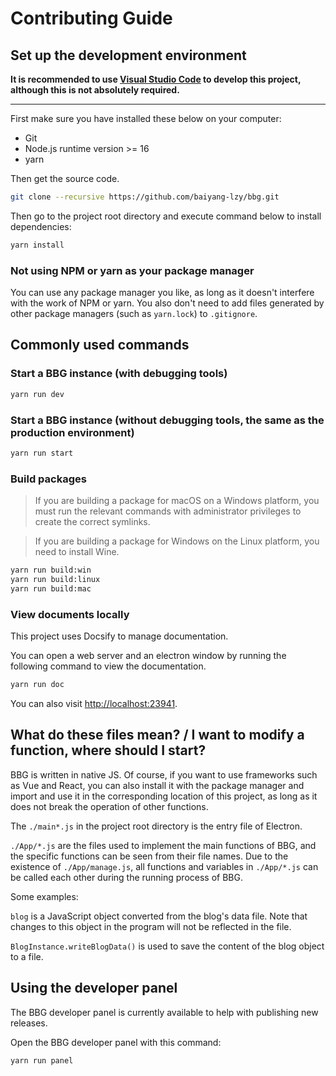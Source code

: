 # Contributing Guide

## Set up the development environment

**It is recommended to use [Visual Studio Code](https://code.visualstudio.com/) to develop this project, although this is not absolutely required.**

---

First make sure you have installed these below on your computer:

* Git
* Node.js runtime version >= 16
* yarn

Then get the source code.

```sh
git clone --recursive https://github.com/baiyang-lzy/bbg.git
```

Then go to the project root directory and execute command below to install dependencies:

```sh
yarn install
```

### Not using NPM or yarn as your package manager

You can use any package manager you like, as long as it doesn't interfere with the work of NPM or yarn. You also don't need to add files generated by other package managers (such as `yarn.lock`) to `.gitignore`.

## Commonly used commands

### Start a BBG instance (with debugging tools)

```sh
yarn run dev
```

### Start a BBG instance (without debugging tools, the same as the production environment)

```sh
yarn run start
```

### Build packages

> If you are building a package for macOS on a Windows platform, you must run the relevant commands with administrator privileges to create the correct symlinks.

> If you are building a package for Windows on the Linux platform, you need to install Wine.

```sh
yarn run build:win
yarn run build:linux
yarn run build:mac
```

### View documents locally

This project uses Docsify to manage documentation.

You can open a web server and an electron window by running the following command to view the documentation.

```sh
yarn run doc
```

You can also visit <http://localhost:23941>.

## What do these files mean? / I want to modify a function, where should I start?

BBG is written in native JS. Of course, if you want to use frameworks such as Vue and React, you can also install it with the package manager and import and use it in the corresponding location of this project, as long as it does not break the operation of other functions.

The `./main*.js` in the project root directory is the entry file of Electron.

`./App/*.js` are the files used to implement the main functions of BBG, and the specific functions can be seen from their file names. Due to the existence of `./App/manage.js`, all functions and variables in `./App/*.js` can be called each other during the running process of BBG.

Some examples:

`blog` is a JavaScript object converted from the blog's data file. Note that changes to this object in the program will not be reflected in the file.

`BlogInstance.writeBlogData()` is used to save the content of the blog object to a file.

## Using the developer panel

The BBG developer panel is currently available to help with publishing new releases.

Open the BBG developer panel with this command:

```sh
yarn run panel
```
